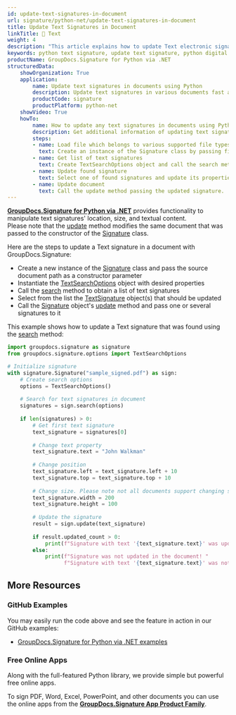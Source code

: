 ```yaml
---
id: update-text-signatures-in-document
url: signature/python-net/update-text-signatures-in-document
title: Update Text Signatures in Document
linkTitle: 📝 Text
weight: 4
description: "This article explains how to update Text electronic signatures with GroupDocs.Signature for Python via .NET API."
keywords: python text signature, update text signature, python digital signature
productName: GroupDocs.Signature for Python via .NET
structuredData:
    showOrganization: True
    application:    
        name: Update text signatures in documents using Python    
        description: Update text signatures in various documents fast and easily with Python language and GroupDocs.Signature for Python via .NET APIs
        productCode: signature
        productPlatform: python-net 
    showVideo: True
    howTo:
        name: How to update any text signatures in documents using Python 
        description: Get additional information of updating text signatures in documents with Python
        steps:
        - name: Load file which belongs to various supported file types
          text: Create an instance of the Signature class by passing file path or stream as a constructor parameter.
        - name: Get list of text signatures
          text: Create TextSearchOptions object and call the search method with it.
        - name: Update found signature
          text: Select one of found signatures and update its properties as needed.
        - name: Update document
          text: Call the update method passing the updated signature.
---
```

[**GroupDocs.Signature for Python via .NET**](https://products.groupdocs.com/signature/python-net) provides functionality to manipulate text signatures' location, size, and textual content.  
Please note that the [update](https://reference.groupdocs.com/signature/python-net/groupdocs.signature/signature/update/) method modifies the same document that was passed to the constructor of the [Signature](https://reference.groupdocs.com/signature/python-net/groupdocs.signature/signature) class.

Here are the steps to update a Text signature in a document with GroupDocs.Signature:

* Create a new instance of the [Signature](https://reference.groupdocs.com/signature/python-net/groupdocs.signature/signature) class and pass the source document path as a constructor parameter
* Instantiate the [TextSearchOptions](https://reference.groupdocs.com/signature/python-net/groupdocs.signature.options/textsearchoptions) object with desired properties
* Call the [search](https://reference.groupdocs.com/signature/python-net/groupdocs.signature/signature/search) method to obtain a list of text signatures
* Select from the list the [TextSignature](https://reference.groupdocs.com/signature/python-net/groupdocs.signature.domain/textsignature) object(s) that should be updated
* Call the [Signature](https://reference.groupdocs.com/signature/python-net/groupdocs.signature/signature) object's [update](https://reference.groupdocs.com/signature/python-net/groupdocs.signature/signature/update/) method and pass one or several signatures to it

This example shows how to update a Text signature that was found using the [search](https://reference.groupdocs.com/signature/python-net/groupdocs.signature/signature/search) method:

```python
import groupdocs.signature as signature
from groupdocs.signature.options import TextSearchOptions

# Initialize signature
with signature.Signature("sample_signed.pdf") as sign:
    # Create search options
    options = TextSearchOptions()
    
    # Search for text signatures in document
    signatures = sign.search(options)
    
    if len(signatures) > 0:
        # Get first text signature
        text_signature = signatures[0]
        
        # Change text property
        text_signature.text = "John Walkman"
        
        # Change position
        text_signature.left = text_signature.left + 10
        text_signature.top = text_signature.top + 10
        
        # Change size. Please note not all documents support changing signature size
        text_signature.width = 200
        text_signature.height = 100
        
        # Update the signature
        result = sign.update(text_signature)
        
        if result.updated_count > 0:
            print(f"Signature with text '{text_signature.text}' was updated in the document")
        else:
            print(f"Signature was not updated in the document! "
                  f"Signature with text '{text_signature.text}' was not found!")
```


## More Resources

### GitHub Examples

You may easily run the code above and see the feature in action in our GitHub examples:

* [GroupDocs.Signature for Python via .NET examples](https://github.com/groupdocs-signature/GroupDocs.Signature-for-Python-via-.NET)

### Free Online Apps

Along with the full-featured Python library, we provide simple but powerful free online apps.

To sign PDF, Word, Excel, PowerPoint, and other documents you can use the online apps from the **[GroupDocs.Signature App Product Family](https://products.groupdocs.app/signature/family)**.